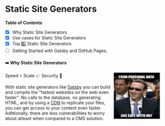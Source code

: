 # Static Site Generators

**Table of Contents**
- [x] Why Static Site Generators
- [x] Use cases for Static Site Generators
- [x] Top 5️⃣ Static Site Generators
- [ ] Getting Started with Gatsby and GitHub Pages.

#### ➡️ Why Static Site Generators
<img align="right" width="150" height="150" src="https://github.com/pinapelkod/tech-notes/blob/main/imgs/mark_data_safe.png">

Speed ⚡ Scale 📈 Security 🔐

With static site generators like [Gatsby](https://www.gatsbyjs.com/why-gatsby/) you can build and compile the "fastest websites on the web even faster". No calls to the database, no generating HTML, and by using a [CDN](https://www.cloudflare.com/learning/cdn/what-is-a-cdn/) to replicate your files, you can get access to your content even faster. Adittionally, there are less vulnerabilities to worry about atleast when compared to a CMS solution.





